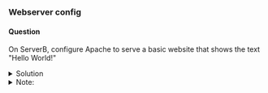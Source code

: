 ### Webserver config

#### Question  
On ServerB, configure Apache to serve a basic website that shows the text "Hello World!"

<details><summary> Solution </summary>

1. To update the software packages installed on the system, run:
```
# dnf update -y
```

2. To install the Apache HTTP Server on the system, run:
```
# dnf install httpd -y
```

3. To enable and start the Apache web server, run:
```
# systemctl enable --now httpd
```

4. Edit the file index.html located in the “/var/www/html/”:
Add the following line:
Hello World!

5. To restart the Apache web server, run:
```
# systemctl restart httpd
```

6. To list all active firewall rules in the default zone, run:
```
# firewall-cmd --list-all
```

7. To add permanent rules to the firewall configuration to allow incoming HTTP and HTTPS traffic on the public zone and to reload the fierwall configuration, run:
```
firewall-cmd --zone=public --add-service=http --permanent
firewall-cmd --zone=public --add-service=https --permanent
firewall-cmd --reload
```

8. Verify by running:
```
curl http://localhost
```

</details>

<details><summary> Note: </summary>
Note:
    To serve over HTTPS, Apache needs to be configured with SSL/TLS. This involves generating or obtaining an SSL certificate and configuring. Apache to use this certificate for HTTPS connections. If Apache isn’t configured to serve over HTTPS (port 443), you’ll get a “Connection refused” .. error when trying to access https://localhost/, even if the firewall is correctly configured.
    
    To resolve this issue, you would need to configure SSL for Apache. This typically involves steps like installing mod_ssl, generating or obtaining an SSL certificate,  
    and configuring your Apache virtual host to use SSL.  
</details>
